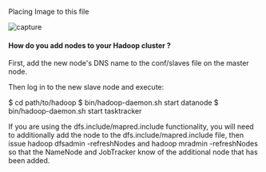 Placing Image to this file 


![capture](https://cloud.githubusercontent.com/assets/7775681/4295323/bd8d45e0-3de8-11e4-961c-a0bd5c350098.PNG)



#### How do you add nodes to your Hadoop cluster  ? 


First, add the new node's DNS name to the conf/slaves file on the master node.

Then log in to the new slave node and execute:


$ cd path/to/hadoop
$ bin/hadoop-daemon.sh start datanode
$ bin/hadoop-daemon.sh start tasktracker

If you are using the dfs.include/mapred.include functionality, you will need to additionally add the node to the dfs.include/mapred.include file, then issue hadoop dfsadmin -refreshNodes and hadoop mradmin -refreshNodes so that the NameNode and JobTracker know of the additional node that has been added.

